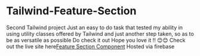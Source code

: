 # Tailwind-Feature-Section
Second Tailwind project
Just an easy to do task that tested my ability in using utility classes offered by Tailwind and just another step taken, so as to be as versatile as possible
Do check it out
Hope you love it !! 😊😊
Check out the live site here[Feature Section Component](url=https://oladee-featuresection.web.app)
Hosted via firebase
